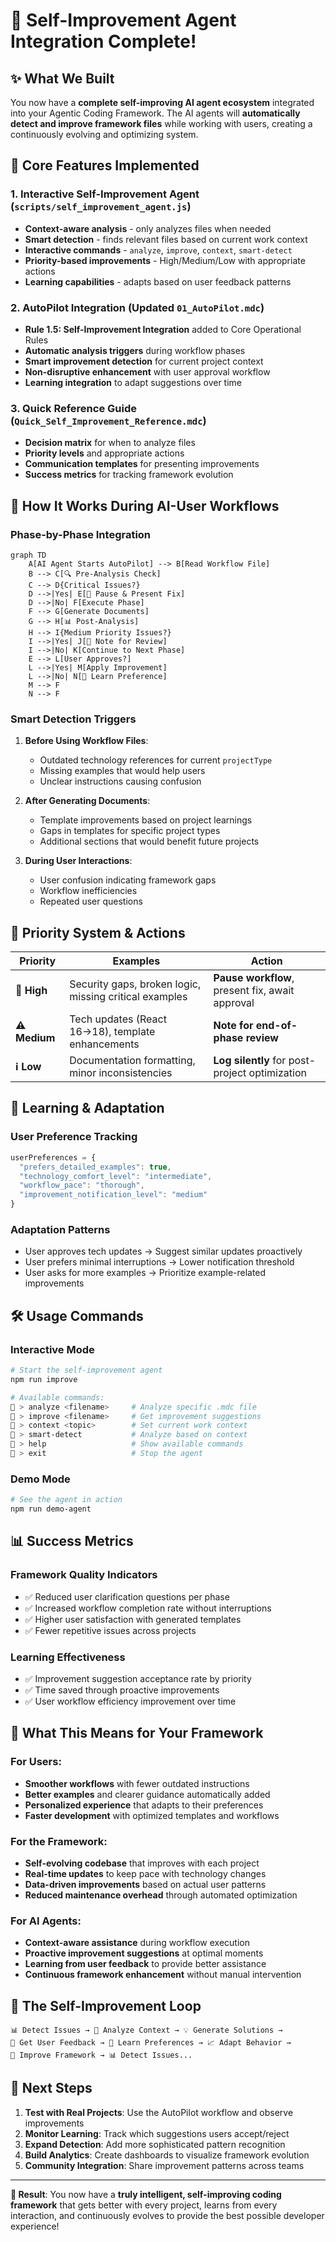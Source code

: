 # 🧠 Self-Improvement Agent Integration Complete!

## ✨ What We Built

You now have a **complete self-improving AI agent ecosystem** integrated into your Agentic Coding Framework. The AI agents will **automatically detect and improve framework files** while working with users, creating a continuously evolving and optimizing system.

## 🎯 Core Features Implemented

### 1. **Interactive Self-Improvement Agent** (`scripts/self_improvement_agent.js`)
- **Context-aware analysis** - only analyzes files when needed
- **Smart detection** - finds relevant files based on current work context  
- **Interactive commands** - `analyze`, `improve`, `context`, `smart-detect`
- **Priority-based improvements** - High/Medium/Low with appropriate actions
- **Learning capabilities** - adapts based on user feedback patterns

### 2. **AutoPilot Integration** (Updated `01_AutoPilot.mdc`)
- **Rule 1.5: Self-Improvement Integration** added to Core Operational Rules
- **Automatic analysis triggers** during workflow phases
- **Smart improvement detection** for current project context
- **Non-disruptive enhancement** with user approval workflow
- **Learning integration** to adapt suggestions over time

### 3. **Quick Reference Guide** (`Quick_Self_Improvement_Reference.mdc`)
- **Decision matrix** for when to analyze files
- **Priority levels** and appropriate actions
- **Communication templates** for presenting improvements
- **Success metrics** for tracking framework evolution

## 🚀 How It Works During AI-User Workflows

### **Phase-by-Phase Integration**

```mermaid
graph TD
    A[AI Agent Starts AutoPilot] --> B[Read Workflow File]
    B --> C[🔍 Pre-Analysis Check]
    C --> D{Critical Issues?}
    D -->|Yes| E[🚨 Pause & Present Fix]
    D -->|No| F[Execute Phase]
    F --> G[Generate Documents]
    G --> H[📊 Post-Analysis]
    H --> I{Medium Priority Issues?}
    I -->|Yes| J[📝 Note for Review]
    I -->|No| K[Continue to Next Phase]
    E --> L[User Approves?]
    L -->|Yes| M[Apply Improvement]
    L -->|No| N[🧠 Learn Preference]
    M --> F
    N --> F
```

### **Smart Detection Triggers**

1. **Before Using Workflow Files**:
   - Outdated technology references for current `projectType`
   - Missing examples that would help users
   - Unclear instructions causing confusion

2. **After Generating Documents**:
   - Template improvements based on project learnings
   - Gaps in templates for specific project types
   - Additional sections that would benefit future projects

3. **During User Interactions**:
   - User confusion indicating framework gaps
   - Workflow inefficiencies
   - Repeated user questions

## 🎯 Priority System & Actions

| Priority | Examples | Action |
|----------|----------|--------|
| **🚨 High** | Security gaps, broken logic, missing critical examples | **Pause workflow**, present fix, await approval |
| **⚠️ Medium** | Tech updates (React 16→18), template enhancements | **Note for end-of-phase review** |
| **ℹ️ Low** | Documentation formatting, minor inconsistencies | **Log silently** for post-project optimization |

## 🧠 Learning & Adaptation

### **User Preference Tracking**
```javascript
userPreferences = {
  "prefers_detailed_examples": true,
  "technology_comfort_level": "intermediate",
  "workflow_pace": "thorough", 
  "improvement_notification_level": "medium"
}
```

### **Adaptation Patterns**
- User approves tech updates → Suggest similar updates proactively
- User prefers minimal interruptions → Lower notification threshold  
- User asks for more examples → Prioritize example-related improvements

## 🛠️ Usage Commands

### **Interactive Mode**
```bash
# Start the self-improvement agent
npm run improve

# Available commands:
🤖 > analyze <filename>     # Analyze specific .mdc file
🤖 > improve <filename>     # Get improvement suggestions  
🤖 > context <topic>        # Set current work context
🤖 > smart-detect           # Analyze based on context
🤖 > help                   # Show available commands
🤖 > exit                   # Stop the agent
```

### **Demo Mode**
```bash
# See the agent in action
npm run demo-agent
```

## 📊 Success Metrics

### **Framework Quality Indicators**
- ✅ Reduced user clarification questions per phase
- ✅ Increased workflow completion rate without interruptions
- ✅ Higher user satisfaction with generated templates
- ✅ Fewer repetitive issues across projects

### **Learning Effectiveness**  
- ✅ Improvement suggestion acceptance rate by priority
- ✅ Time saved through proactive improvements
- ✅ User workflow efficiency improvement over time

## 🎉 What This Means for Your Framework

### **For Users:**
- **Smoother workflows** with fewer outdated instructions
- **Better examples** and clearer guidance automatically added
- **Personalized experience** that adapts to their preferences
- **Faster development** with optimized templates and workflows

### **For the Framework:**
- **Self-evolving codebase** that improves with each project
- **Real-time updates** to keep pace with technology changes
- **Data-driven improvements** based on actual user patterns
- **Reduced maintenance overhead** through automated optimization

### **For AI Agents:**
- **Context-aware assistance** during workflow execution
- **Proactive improvement suggestions** at optimal moments
- **Learning from user feedback** to provide better assistance
- **Continuous framework enhancement** without manual intervention

## 🔄 The Self-Improvement Loop

```
📊 Detect Issues → 🎯 Analyze Context → 💡 Generate Solutions → 
👤 Get User Feedback → 🧠 Learn Preferences → 📈 Adapt Behavior → 
🔄 Improve Framework → 📊 Detect Issues...
```

## 🚀 Next Steps

1. **Test with Real Projects**: Use the AutoPilot workflow and observe improvements
2. **Monitor Learning**: Track which suggestions users accept/reject
3. **Expand Detection**: Add more sophisticated pattern recognition
4. **Build Analytics**: Create dashboards to visualize framework evolution
5. **Community Integration**: Share improvement patterns across teams

---

**🎯 Result**: You now have a **truly intelligent, self-improving coding framework** that gets better with every project, learns from every interaction, and continuously evolves to provide the best possible developer experience! 